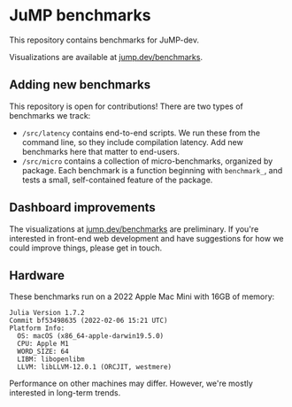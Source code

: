 # JuMP benchmarks

This repository contains benchmarks for JuMP-dev.

Visualizations are available at [jump.dev/benchmarks](https://jump.dev/benchmarks).

## Adding new benchmarks

This repository is open for contributions! There are two types of benchmarks we
track:

 * `/src/latency` contains end-to-end scripts. We run these from the command
   line, so they include compilation latency. Add new benchmarks here that
   matter to end-users.
 * `/src/micro` contains a collection of micro-benchmarks, organized by package.
   Each benchmark is a function beginning with `benchmark_`, and tests a small,
   self-contained feature of the package.

## Dashboard improvements

The visualizations at [jump.dev/benchmarks](https://jump.dev/benchmarks) are
preliminary. If you're interested in front-end web development and have
suggestions for how we could improve things, please get in touch.

## Hardware

These benchmarks run on a 2022 Apple Mac Mini with 16GB of memory:
```
Julia Version 1.7.2
Commit bf53498635 (2022-02-06 15:21 UTC)
Platform Info:
  OS: macOS (x86_64-apple-darwin19.5.0)
  CPU: Apple M1
  WORD_SIZE: 64
  LIBM: libopenlibm
  LLVM: libLLVM-12.0.1 (ORCJIT, westmere)
```
Performance on other machines may differ. However, we're mostly interested in
long-term trends.
